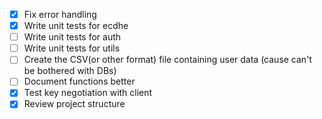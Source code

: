 - [x] Fix error handling
- [x] Write unit tests for ecdhe
- [ ] Write unit tests for auth
- [ ] Write unit tests for utils
- [ ] Create the CSV(or other format) file containing user data (cause can't be bothered with DBs)
- [ ] Document functions better
- [x] Test key negotiation with client
- [x] Review project structure